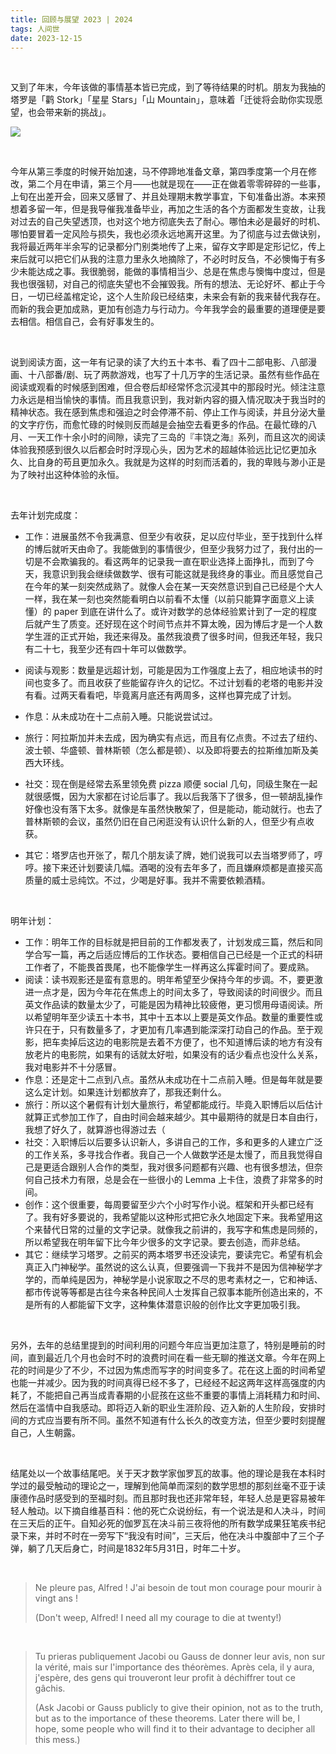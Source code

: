 ```yaml
---
title: 回顾与展望 2023 | 2024
tags: 人间世
date: 2023-12-15
---
```


<br/>

又到了年末，今年该做的事情基本皆已完成，到了等待结果的时机。朋友为我抽的塔罗是「鹳 Stork」「星星 Stars」「山 Mountain」，意味着「迁徙将会助你实现愿望，也会带来新的挑战」。

![](IMG_20231207_174808.jpg)

<br/>

今年从第三季度的时候开始加速，马不停蹄地准备文章，第四季度第一个月在修改，第二个月在申请，第三个月——也就是现在——正在做着零零碎碎的一些事，上旬在出差开会，回来又感冒了、并且处理期末教学事宜，下旬准备出游。本来预想着多留一年，但是我导催我准备毕业，再加之生活的各个方面都发生变故，让我对过去的自己失望透顶，也对这个地方彻底失去了耐心。哪怕未必是最好的时机、哪怕要冒着一定风险与损失，我也必须永远地离开这里。为了彻底与过去做诀别，我将最近两年半余写的记录都分门别类地传了上来，留存文字即是定形记忆，传上来后就可以把它们从我的注意力里永久地摘除了，不必时时反刍，不必懊悔于有多少未能达成之事。我很脆弱，能做的事情相当少、总是在焦虑与懊悔中度过，但是我也很强韧，对自己的彻底失望也不会摧毁我。所有的想法、无论好坏、都止于今日，一切已经盖棺定论，这个人生阶段已经结束，未来会有新的我来替代我存在。而新的我会更加成熟，更加有创造力与行动力。今年我学会的最重要的道理便是要去相信。相信自己，会有好事发生的。

<br/>

说到阅读方面，这一年有记录的读了大约五十本书、看了四十二部电影、八部漫画、十八部番/剧、玩了两款游戏，也写了十几万字的生活记录。虽然有些作品在阅读或观看的时候感到困难，但合卷后却经常怀念沉浸其中的那段时光。倾注注意力永远是相当愉快的事情。而且我意识到，我对新内容的摄入情况取决于我当时的精神状态。我在感到焦虑和强迫之时会停滞不前、停止工作与阅读，并且分泌大量的文字疗伤，而愈忙碌的时候则反而越是会抽空去看更多的作品。在最忙碌的八月、一天工作十余小时的间隙，读完了三岛的『丰饶之海』系列，而且这次的阅读体验我预感到很久以后都会时时浮现心头，因为艺术的超越体验远比记忆更加永久、比自身的苟且更加永久。我就是为这样的时刻而活着的，我的卑贱与渺小正是为了映衬出这种体验的永恒。

<br/>

去年计划完成度：

- 工作：进展虽然不令我满意、但至少有收获，足以应付毕业，至于找到什么样的博后就听天由命了。我能做到的事情很少，但至少我努力过了，我付出的一切是不会欺骗我的。看这两年的记录我一直在职业选择上面挣扎，而到了今天，我意识到我会继续做数学、很有可能这就是我终身的事业。而且感觉自己在今年的某一刻突然成熟了。就像人会在某一天突然意识到自己已经是个大人一样，我在某一刻也突然能看明白以前看不太懂（以前只能算字面意义上读懂）的 paper 到底在讲什么了。或许对数学的总体经验累计到了一定的程度后就产生了质变。还好现在这个时间节点并不算太晚，因为博后才是一个人数学生涯的正式开始，我还来得及。虽然我浪费了很多时间，但我还年轻，我只有二十七，我至少还有四十年可以做数学。

- 阅读与观影：数量是远超计划，可能是因为工作强度上去了，相应地读书的时间也变多了。而且收获了些能留存许久的记忆。不过计划看的老塔的电影并没有看。过两天看看吧，毕竟离月底还有两周多，这样也算完成了计划。
- 作息：从未成功在十二点前入睡。只能说尝试过。
- 旅行：阿拉斯加并未去成，因为确实有点远，而且有亿点贵。不过去了纽约、波士顿、华盛顿、普林斯顿（怎么都是顿）、以及即将要去的拉斯维加斯及美西大环线。
- 社交：现在倒是经常去系里领免费 pizza 顺便 social 几句，同级生聚在一起就很感慨，因为大家都在讨论后事了。我以后我落下了很多，但一顿胡乱操作好像也没有落下太多。就像是车虽然快散架了，但是能动，能动就行。也去了普林斯顿的会议，虽然仍旧在自己闲逛没有认识什么新的人，但至少有点收获。
- 其它：塔罗店也开张了，帮几个朋友读了牌，她们说我可以去当塔罗师了，哼哼。接下来还计划要读几幅。酒喝的没有去年多了，而且嫌麻烦都是直接买高质量的威士忌纯饮。不过，少喝是好事。我并不需要依赖酒精。

<br/>

明年计划：

- 工作：明年工作的目标就是把目前的工作都发表了，计划发成三篇，然后和同学合写一篇，再之后适应博后的工作状态。要相信自己已经是一个正式的科研工作者了，不能畏首畏尾，也不能像学生一样再这么挥霍时间了。要成熟。
- 阅读：读书观影还是蛮有意思的。明年希望至少保持今年的步调。不，要更激进一点才是，因为今年花在焦虑上的时间太多了，导致阅读的时间很少。而且英文作品读的数量太少了，可能是因为精神比较疲倦，更习惯用母语阅读。所以希望明年至少读五十本书，其中十五本以上要是英文作品。数量的重要性或许只在于，只有数量多了，才更加有几率遇到能深深打动自己的作品。至于观影，把车卖掉后这边的电影院是去着不方便了，也不知道博后读的地方有没有放老片的电影院，如果有的话就太好啦，如果没有的话少看点也没什么关系，我对电影并不十分感冒。
- 作息：还是定十二点到八点。虽然从未成功在十二点前入睡。但是每年就是要这么定计划。如果连计划都放弃了，那我还剩什么。
- 旅行：所以这个暑假有计划大量旅行，希望都能成行。毕竟入职博后以后估计就算正式参加工作了，自由时间会越来越少。其中最期待的就是日本自由行，我想了好久了，就算游也得游过去（
- 社交：入职博后以后要多认识新人，多讲自己的工作，多和更多的人建立广泛的工作关系，多寻找合作者。我自己一个人做数学还是太慢了，而且我觉得自己是更适合跟别人合作的类型，我对很多问题都有兴趣、也有很多想法，但奈何自己技术力有限，总是会在一些很小的 Lemma 上卡住，浪费了非常多的时间。
- 创作：这个很重要，每周要留至少六个小时写作小说。框架和开头都已经有了。我有好多要说的，我希望能以这种形式把它永久地固定下来。我希望用这个来替代日常的过量的文字记录。就像我之前讲的，我写字和焦虑是同频的，所以希望我在明年留下比今年少很多的文字记录。要去创造，而非总结。
- 其它：继续学习塔罗。之前买的两本塔罗书还没读完，要读完它。希望有机会真正入门神秘学。虽然说的这么认真，但要强调一下我并不是因为信神秘学才学的，而单纯是因为，神秘学是小说家取之不尽的思考素材之一，它和神话、都市传说等等都是古往今来各种民间人士发挥自己叙事本能所创造出来的，不是所有的人都能留下文字，这种集体潜意识般的创作比文字更加吸引我。

<br/>

另外，去年的总结里提到的时间利用的问题今年应当更加注意了，特别是睡前的时间，直到最近几个月也会时不时的浪费时间在看一些无聊的推送文章。今年在网上花的时间是少了不少，不过因为焦虑而写字的时间变多了。花在这上面的时间希望也能一并减少。因为我的时间真得已经不多了，已经经不起这两年这样高强度的内耗了，不能把自己再当成青春期的小屁孩在这些不重要的事情上消耗精力和时间、然后在滥情中自我感动。即将迈入新的职业生涯阶段、迈入新的人生阶段，安排时间的方式应当要有所不同。虽然不知道有什么长久的改变方法，但至少要时刻提醒自己，人生朝露。

<br/>

结尾处以一个故事结尾吧。关于天才数学家伽罗瓦的故事。他的理论是我在本科时学过的最受触动的理论之一，理解到他简单而深刻的数学思想的那刻丝毫不亚于读康德作品时感受到的至福时刻。而且那时我也还非常年轻，年轻人总是更容易被年轻人触动。以下摘自维基百科：他的死亡众说纷纭，有一个说法是和人决斗，时间在三天后的正午。自知必死的伽罗瓦在决斗前三夜将他的所有数学成果狂笔疾书纪录下来，并时不时在一旁写下“我没有时间”，三天后，他在决斗中腹部中了三个子弹，躺了几天后身亡，时间是1832年5月31日，时年二十岁。

<br/>

> Ne pleure pas, Alfred ! J'ai besoin de tout mon courage pour mourir à vingt ans !
>
> (Don't weep, Alfred! I need all my courage to die at twenty!)

<br/>

> Tu prieras publiquement Jacobi ou Gauss de donner leur avis, non sur la vérité, mais sur l'importance des théorèmes.
> Après cela, il y aura, j'espère, des gens qui trouveront leur profit à déchiffrer tout ce gâchis.
>
> (Ask Jacobi or Gauss publicly to give their opinion, not as to the truth, but as to the importance of these theorems. Later there will be, I hope, some people who will find it to their advantage to decipher all this mess.)

<br/>